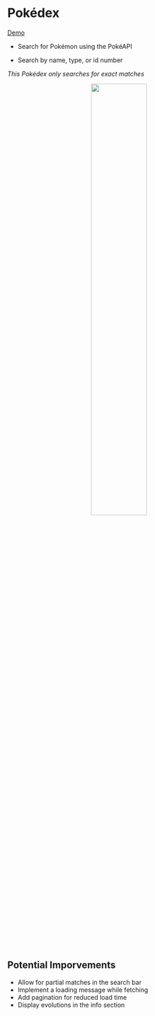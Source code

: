 # Pokédex

[Demo](https://nelsjack.github.io/Pokedex/)

- Search for Pokémon using the PokéAPI

- Search by name, type, or id number

*This Pokédex only searches for exact matches*

<p align='center'>
  <img src='https://user-images.githubusercontent.com/86625034/176014728-b54a353e-1896-4320-a5b6-d4f56915c769.png' width='50%' height='50%'>
</p>

## Potential Imporvements

- Allow for partial matches in the search bar
- Implement a loading message while fetching
- Add pagination for reduced load time
- Display evolutions in the info section
